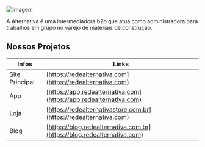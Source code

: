![Imagem](https://redealternativa.com/img/logo/logo.png)

A Alternativa é uma intermediadora b2b que atua como administradora para trabalhos em grupo no varejo de materiais de construção.

## Nossos Projetos

| Infos | Links |
| ------ | ------ |
| Site Principal | [https://redealternativa.com](https://redealternativa.com) |
| App | [https://app.redealternativa.com](https://app.redealternativa.com) |
| Loja | [https://redealternativastore.com.br](https://redealternativa.com) |
| Blog | [https://blog.redealternativa.com.br](https://blog.redealternativa.com) |
